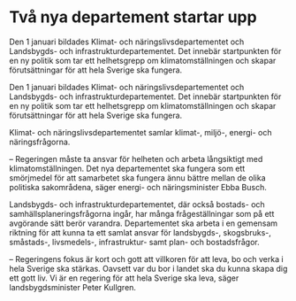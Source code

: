 # Två nya departement startar upp

Den 1 januari bildades Klimat- och näringslivsdepartementet och Landsbygds- och infrastrukturdepartementet. Det innebär startpunkten för en ny politik som tar ett helhetsgrepp om klimatomställningen och skapar förutsättningar för att hela Sverige ska fungera.

Den 1 januari bildades Klimat- och näringslivsdepartementet och Landsbygds- och infrastrukturdepartementet. Det innebär startpunkten för en ny politik som tar ett helhetsgrepp om klimatomställningen och skapar förutsättningar för att hela Sverige ska fungera.

Klimat- och näringslivsdepartementet samlar klimat-, miljö-, energi- och näringsfrågorna.

– Regeringen måste ta ansvar för helheten och arbeta långsiktigt med klimatomställningen. Det nya departementet ska fungera som ett smörjmedel för att samarbetet ska fungera ännu bättre mellan de olika politiska sakområdena, säger energi- och näringsminister Ebba Busch.

Landsbygds- och infrastrukturdepartementet, där också bostads- och samhällsplaneringsfrågorna ingår, har många frågeställningar som på ett avgörande sätt berör varandra. Departementet ska arbeta i en gemensam riktning för att kunna ta ett samlat ansvar för landsbygds-, skogsbruks-, småstads-, livsmedels-, infrastruktur- samt plan- och bostadsfrågor.

– Regeringens fokus är kort och gott att villkoren för att leva, bo och verka i hela Sverige ska stärkas. Oavsett var du bor i landet ska du kunna skapa dig ett gott liv. Vi är en regering för att hela Sverige ska leva, säger landsbygdsminister Peter Kullgren.
